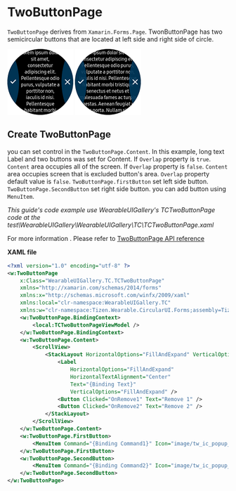 # TwoButtonPage
`TwoButtonPage` derives from `Xamarin.Forms.Page`. TwonButtonPage has two semicircular buttons that are located at left side and right side of circle.

![twobutton_page](data/twobutton_page.png) ![twobutton_page_overlay](data/twobutton_page_overlap.png)

## Create TwoButtonPage
you can set control in the `TwoButtonPage.Content`. In this example, long text Label and two buttons was set for Content.
If `Overlap` property is `true`. `Content` area occupies all of the screen. If `Overlap` property is `false`. `Content` area occupies screen that is excluded button's area. `Overlap` property default value is `false`.
`TwoButtonPage.firstButton` set left side button. `TwoButtonPage.SecondButton` set right side button. you can add button using `MenuItem`.

_This guide's code example use WearableUIGallery's TCTwoButtonPage code at the test\WearableUIGallery\WearableUIGallery\TC\TCTwoButtonPage.xaml_

For more information . Please refer to [TwoButtonPage  API reference](https://github.sec.samsung.net/pages/dotnet/tizen-circular-ui/api/Tizen.Wearable.CircularUI.Forms.TwoButtonPage.html)

**XAML file**
```xml
<?xml version="1.0" encoding="utf-8" ?>
<w:TwoButtonPage
    x:Class="WearableUIGallery.TC.TCTwoButtonPage"
    xmlns="http://xamarin.com/schemas/2014/forms"
    xmlns:x="http://schemas.microsoft.com/winfx/2009/xaml"
    xmlns:local="clr-namespace:WearableUIGallery.TC"
    xmlns:w="clr-namespace:Tizen.Wearable.CircularUI.Forms;assembly=Tizen.Wearable.CircularUI.Forms">
    <w:TwoButtonPage.BindingContext>
        <local:TCTwoButtonPageViewModel />
    </w:TwoButtonPage.BindingContext>
    <w:TwoButtonPage.Content>
        <ScrollView>
            <StackLayout HorizontalOptions="FillAndExpand" VerticalOptions="FillAndExpand">
                <Label
                    HorizontalOptions="FillAndExpand"
                    HorizontalTextAlignment="Center"
                    Text="{Binding Text}"
                    VerticalOptions="FillAndExpand" />
                <Button Clicked="OnRemove1" Text="Remove 1" />
                <Button Clicked="OnRemove2" Text="Remove 2" />
            </StackLayout>
        </ScrollView>
    </w:TwoButtonPage.Content>
    <w:TwoButtonPage.FirstButton>
        <MenuItem Command="{Binding Command1}" Icon="image/tw_ic_popup_btn_check.png" />
    </w:TwoButtonPage.FirstButton>
    <w:TwoButtonPage.SecondButton>
        <MenuItem Command="{Binding Command2}" Icon="image/tw_ic_popup_btn_delete.png" />
    </w:TwoButtonPage.SecondButton>
</w:TwoButtonPage>
```

